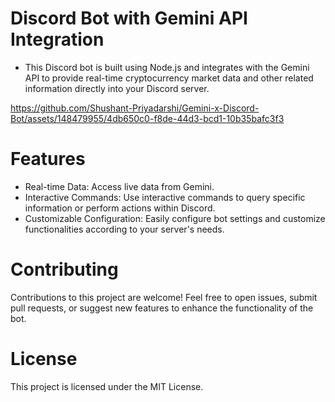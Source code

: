 # Discord Bot with Gemini API Integration
- This Discord bot is built using Node.js and integrates with the Gemini API to provide real-time cryptocurrency market data and other related information directly into your Discord server.

https://github.com/Shushant-Priyadarshi/Gemini-x-Discord-Bot/assets/148479955/4db650c0-f8de-44d3-bcd1-10b35bafc3f3

# Features
- Real-time Data: Access live data from Gemini.
- Interactive Commands: Use interactive commands to query specific information or perform actions within Discord.
- Customizable Configuration: Easily configure bot settings and customize functionalities according to your server's needs.

# Contributing
Contributions to this project are welcome! Feel free to open issues, submit pull requests, or suggest new features to enhance the functionality of the bot.

# License
This project is licensed under the MIT License.
